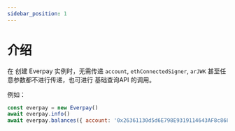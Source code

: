 ```yaml
---
sidebar_position: 1
---
```


# 介绍

在 创建 Everpay 实例时，无需传递 `account`, `ethConnectedSigner`, `arJWK` 甚至任意参数都不进行传递，也可进行 基础查询API 的调用。

例如：

```js
const everpay = new Everpay()
await everpay.info()
await everpay.balances({ account: '0x26361130d5d6E798E9319114643AF8c868412859' })
```